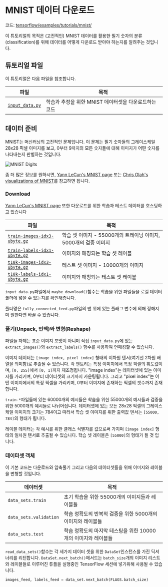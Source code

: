 # MNIST 데이터 다운로드

코드: [tensorflow/examples/tutorials/mnist/](https://www.tensorflow.org/code/tensorflow/examples/tutorials/mnist/)

이 튜토리얼의 목적은 (고전적인) MNIST 데이터를 활용한 필기 숫자의 분류(classification)를 위해 데이터를 어떻게 다운로드 받아야 하는지를 알려주는 것입니다.

## 튜토리얼 파일

이 튜토리얼은 다음 파일을 참조합니다.

| 파일                                                                                                    | 목적                               |
| ----------------------------------------------------------------------------------------------------- | -------------------------------- |
| [`input_data.py`](https://www.tensorflow.org/code/tensorflow/examples/tutorials/mnist/input\_data.py) | 학습과 추정을 위한 MNIST 데이터셋을 다운로드하는 코드 |

## 데이터 준비

MNIST는 머신러닝의 고전적인 문제입니다. 이 문제는 필기 숫자들의 그레이스케일 28x28 픽셀 이미지를 보고, 0부터 9까지의 모든 숫자들에 대해 이미지가 어떤 숫자를 나타내는지 판별하는 것입니다.

![MNIST Digits](../../../g3doc/images/mnist\_digits.png)

좀 더 많은 정보를 원하시면, [Yann LeCun's MNIST page](http://yann.lecun.com/exdb/mnist/) 또는 [Chris Olah's visualizations of MNIST](http://colah.github.io/posts/2014-10-Visualizing-MNIST/)를 참고하면 됩니다.

### Download

[Yann LeCun's MNIST page](http://yann.lecun.com/exdb/mnist/) 또한 다운로드를 위한 학습과 테스트 데이터를 호스팅하고 있습니다

| 파일                                                                                          | 목적                                         |
| ------------------------------------------------------------------------------------------- | ------------------------------------------ |
| [`train-images-idx3-ubyte.gz`](http://yann.lecun.com/exdb/mnist/train-images-idx3-ubyte.gz) | 학습 셋 이미지 - 55000개의 트레이닝 이미지, 5000개의 검증 이미지 |
| [`train-labels-idx1-ubyte.gz`](http://yann.lecun.com/exdb/mnist/train-labels-idx1-ubyte.gz) | 이미지와 매칭되는 학습 셋 레이블                         |
| [`t10k-images-idx3-ubyte.gz`](http://yann.lecun.com/exdb/mnist/t10k-images-idx3-ubyte.gz)   | 테스트 셋 이미지 - 10000개의 이미지                    |
| [`t10k-labels-idx1-ubyte.gz`](http://yann.lecun.com/exdb/mnist/t10k-labels-idx1-ubyte.gz)   | 이미지와 매칭되는 테스트 셋 레이블                        |

`input_data.py`파일에서 `maybe_download()`함수는 학습을 위한 파일들을 로컬 데이터 폴더에 넣을 수 있는지를 확인해줍니다.

폴더명은 `fully_connected_feed.py`파일의 맨 위에 있는 플래그 변수에 의해 정해지며 원한다면 바꿀 수 있습니다.

### 풀기(Unpack, 언팩)와 변형(Reshape)

파일들 자체는 표준 이미지 포맷이 아니며 직접 `input_data.py`에 있는 `extract_images()`와 `extract_labels()` 함수를 사용하여 언패킹할 수 있습니다.

이미지 데이터는 `[image index, pixel index]` 형태의 이차원 텐서(여기선 2차원 배열을 의미함)로 추출될 수 있습니다. 각 엔트리는 특정 이미지에서 특정 픽셀의 휘도값이며, `[0, 255]`에서 `[0, 1]`까지 재조정됩니다. "image index"는 데이터셋에 있는 이미지를 가리키며, 0부터 데이터셋의 크기까지 카운팅됩니다. 그리고 "pixel index"는 어떤 이미지에서의 특정 픽셀을 가리키며, 0부터 이미지에 존재하는 픽셀의 갯수까지 존재합니다.

`train-*`파일들에 있는 60000개의 예시들은 학습을 위한 55000개의 예시들과 검증을 위한 5000개의 예시들로 나뉘어집니다. 데이터셋에 있는 모든 28x28 픽셀의 그레이스케일 이미지의 크기는 784이고 따라서 학습 셋 이미지를 위한 출력값 텐서는 `[55000, 784]`의 형태가 됩니다.

레이블 데이터는 각 예시를 위한 클래스 식별자를 값으로써 가지며 `[image index]` 형태의 일차원 텐서로 추출될 수 있습니다. 학습 셋 레이블은 `[55000]`의 형태가 될 것 입니다.

### 데이터셋 객체

이 기본 코드는 다운로드와 압축풀기 그리고 다음의 데이터셋들을 위해 이미지와 레이블을 변형할 것입니다.

| 데이터셋                   | 목적                                    |
| ---------------------- | ------------------------------------- |
| `data_sets.train`      | 초기 학습을 위한 55000개의 이미지들과 레이블들          |
| `data_sets.validation` | 학습 정확도의 반복적 검증을 위한 5000개의 이미지와 레이블들   |
| `data_sets.test`       | 학습 정확도의 마지막 테스팅을 위한 10000개의 이미지와 레이블들 |

`read_data_sets()`함수는 각 세가지 데이터 셋을 위한 `DataSet`인스턴스를 가진 딕셔너리를 리턴합니다. `DataSet.next_batch()`메서드는 `batch_size`개의 이미지 리스트와 레이블들로 이루어진 튜플을 실행중인 TensorFlow 세션에 넣기위해 사용될 수 있습니다.

```python
images_feed, labels_feed = data_set.next_batch(FLAGS.batch_size)
```
